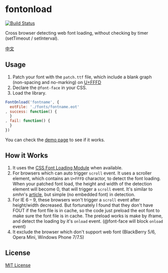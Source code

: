 # fontonload

[![Build Status](https://magnum.travis-ci.com/houkanshan/fontonload.svg?token=jqtussTxt3duXbPxyhA7&branch=master)](https://magnum.travis-ci.com/houkanshan/fontonload)

Cross browser detecting web font loading, without checking by timer (setTimeout / setInterval).


[中文](http://houkanshan.github.io/posts/2014/12/17/fontonload/)

## Usage

1. Patch your font with the `patch.ttf` file,
  which include a blank graph (non-spacing and no-marking)
  on [U+FFFD](http://www.fileformat.info/info/unicode/char/fffd/index.htm)
2. Declare the `@font-face` in your CSS.
3. Load the library.

```javascript
FontOnload('fontname', {
  eotFile: './fonts/fontname.eot'
, success: function() {
  }
, fail: function() {
  }
})
```

You can check the [demo page](http://houkanshan.github.io/fontonload/demo)
to see if it works.

## How it Works

1. It uses the [CSS Font Loading Module](http://dev.w3.org/csswg/css-font-loading/) when available.
2. For browsers which can auto trigger `scroll` event. It uses a scroller element,
which contains an `U+FFFD` charactor, to detect the font loading.
When your patched font load,
the height and width of the detection element will become 0,
that will trigger a `scroll` event.
It's similar to *smhn*'s [article](http://smnh.me/web-font-loading-detection-without-timers/),
but simple (no embedded font) in detection.
3. For IE 6 – 9, these browsers won't trigger a `scroll` event after height/width decreased.
But fortunately I found that they don't have FOUT if the font file is in cache,
so the code just preload the eot font to make sure the font file is in cache.
The preload works is make by iframe, and detect the loading by it's `onload` event. 
(@font-face will block `onload` event)
4. It exclude the browser which don't support web font
(BlackBerry 5/6, Opera Mini, Windows Phone 7/7.5)


## License

[MIT License](http://en.wikipedia.org/wiki/MIT_License)
